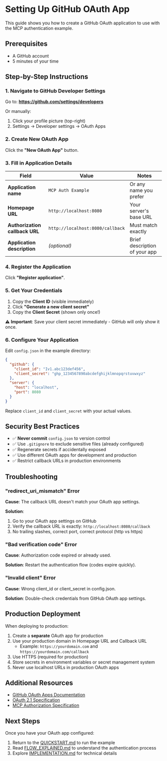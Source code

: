 # Setting Up GitHub OAuth App

This guide shows you how to create a GitHub OAuth application to use with the MCP authentication example.

## Prerequisites

- A GitHub account
- 5 minutes of your time

## Step-by-Step Instructions

### 1. Navigate to GitHub Developer Settings

Go to: **https://github.com/settings/developers**

Or manually:
1. Click your profile picture (top-right)
2. Settings → Developer settings → OAuth Apps

### 2. Create New OAuth App

Click the **"New OAuth App"** button.

### 3. Fill in Application Details

| Field | Value | Notes |
|-------|-------|-------|
| **Application name** | `MCP Auth Example` | Or any name you prefer |
| **Homepage URL** | `http://localhost:8080` | Your server's base URL |
| **Authorization callback URL** | `http://localhost:8080/callback` | Must match exactly |
| **Application description** | *(optional)* | Brief description of your app |

### 4. Register the Application

Click **"Register application"**.

### 5. Get Your Credentials

1. Copy the **Client ID** (visible immediately)
2. Click **"Generate a new client secret"**
3. Copy the **Client Secret** (shown only once!)

⚠️ **Important**: Save your client secret immediately - GitHub will only show it once.

### 6. Configure Your Application

Edit `config.json` in the example directory:

```json
{
  "github": {
    "client_id": "Iv1.abc123def456",
    "client_secret": "ghp_1234567890abcdefghijklmnopqrstuvwxyz"
  },
  "server": {
    "host": "localhost",
    "port": 8080
  }
}
```

Replace `client_id` and `client_secret` with your actual values.

## Security Best Practices

- ✅ **Never commit** `config.json` to version control
- ✅ Use `.gitignore` to exclude sensitive files (already configured)
- ✅ Regenerate secrets if accidentally exposed
- ✅ Use different OAuth apps for development and production
- ✅ Restrict callback URLs in production environments

## Troubleshooting

### "redirect_uri_mismatch" Error

**Cause**: The callback URL doesn't match your OAuth app settings.

**Solution**: 
1. Go to your OAuth app settings on GitHub
2. Verify the callback URL is exactly: `http://localhost:8080/callback`
3. No trailing slashes, correct port, correct protocol (http vs https)

### "Bad verification code" Error

**Cause**: Authorization code expired or already used.

**Solution**: Restart the authentication flow (codes expire quickly).

### "Invalid client" Error

**Cause**: Wrong client_id or client_secret in config.json.

**Solution**: Double-check credentials from GitHub OAuth app settings.

## Production Deployment

When deploying to production:

1. Create a **separate** OAuth app for production
2. Use your production domain in Homepage URL and Callback URL
   - Example: `https://yourdomain.com` and `https://yourdomain.com/callback`
3. Use HTTPS (required for production)
4. Store secrets in environment variables or secret management system
5. Never use localhost URLs in production OAuth apps

## Additional Resources

- [GitHub OAuth Apps Documentation](https://docs.github.com/en/developers/apps/building-oauth-apps)
- [OAuth 2.1 Specification](https://datatracker.ietf.org/doc/html/draft-ietf-oauth-v2-1-13)
- [MCP Authorization Specification](https://modelcontextprotocol.io/specification/2025-06-18/basic/authorization)

## Next Steps

Once you have your OAuth app configured:

1. Return to the [QUICKSTART.md](QUICKSTART.md) to run the example
2. Read [FLOW_EXPLAINED.md](FLOW_EXPLAINED.md) to understand the authentication process
3. Explore [IMPLEMENTATION.md](IMPLEMENTATION.md) for technical details

